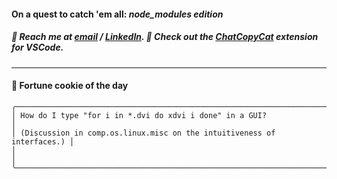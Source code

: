 #### On a quest to catch 'em all: *node_modules edition*

##### :calling: Reach me at **[email](mailto:johannes@stenmark.in)** ***/*** **[LinkedIn](https://www.linkedin.com/in/johannes-stenmark)**.  :feet: Check out the [ChatCopyCat](https://github.com/jstenmark/ChatCopyCat) extension for VSCode.

---
#### :cookie: Fortune cookie of the day
```smalltalk
╭────────────────────────────────────────────────────────────────────────╮
│ How do I type "for i in *.dvi do xdvi i done" in a GUI?                │
│ (Discussion in comp.os.linux.misc on the intuitiveness of interfaces.) │
│                                                                        │
╰────────────────────────────────────────────────────────────────────────╯
```
